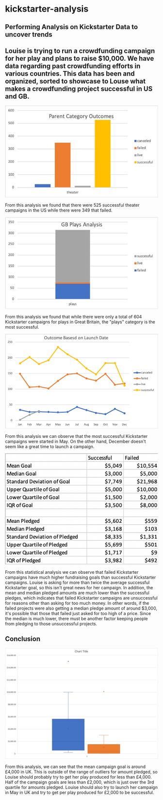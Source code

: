 # kickstarter-analysis
## Performing Analysis on Kickstarter Data to uncover trends

Louise is trying to run a crowdfunding campaign for her play and plans to raise $10,000. We have data regarding past crowdfunding efforts in various countries. This data has been and organized, sorted to showcase to Louse what makes a crowdfunding project successful in US and GB. 
---
![](images/theatre%20outcomes.png)

From this analysis we found that there were 525 successful theater campaigns in the US while there were 349 that failed.

![](images/gb%20plays%20outcomes.png)

From this analysis we found that while there were only a total of 604 Kickstarter campaigns for plays in Great Britain, the "plays" category is the most successful.

![](images/outcomes%20based%20on%20launch%20dates.png)

From this analysis we can observe that the most successful Kickstarter campaigns were started in May. On the other hand, December doesn't seem like a great time to launch a campaign.

![](images/statistical%20analysis.png)

From this statistical analysis we can observe that failed Kickstarter campaigns have much higher fundraising goals than successful Kickstarter campaigns. Louise is asking for more than twice the average successful Kickstarter goal, so this isn't great news for her campaign. In addition, the mean and median pledged amounts are much lower than the successful pledges, which indicates that failed Kickstarter campaigns are unsuccessful for reasons other than asking for too much money. In other words, if the failed projects were also getting a median pledge amount of around $3,000, it's possible that those that failed just asked for too high of a price. Since the median is much lower, there must be another factor keeping people from pledging to those unsuccessful projects.

## Conclusion

![](images/box%20and%20whisker.png)

From this analysis, we can see that the mean campaign goal is around £4,000 in UK. This is outside of the range of outliers for amount pledged, so Louise should probably try to get her play produced for less than £4,000. Half of the campaign goals are less than £2,000, which is just over the 3rd quartile for amounts pledged. Louise should also try to launch her campaign in May in UK and try to get per play produced for £2,000 to be successful.
